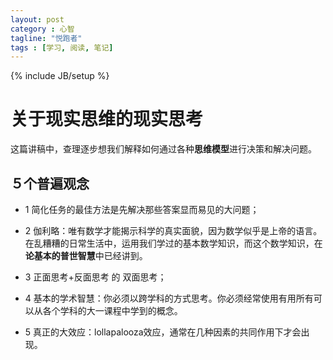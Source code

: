 ```yaml
---
layout: post
category : 心智
tagline: "悦跑者"
tags : [学习, 阅读, 笔记]
---
```

{% include JB/setup %}

# 关于现实思维的现实思考

这篇讲稿中，查理逐步想我们解释如何通过各种**思维模型**进行决策和解决问题。

## ５个普遍观念

* 1 简化任务的最佳方法是先解决那些答案显而易见的大问题；
 
* 2 伽利略：唯有数学才能揭示科学的真实面貌，因为数学似乎是上帝的语言。在乱糟糟的日常生活中，运用我们学过的基本数学知识，而这个数学知识，在**论基本的普世智慧**中已经讲到。

* 3 正面思考+反面思考 的 双面思考；

* 4 基本的学术智慧：你必须以跨学科的方式思考。你必须经常使用有用所有可以从各个学科的大一课程中学到的概念。

* 5 真正的大效应：lollapalooza效应，通常在几种因素的共同作用下才会出现。

 

 